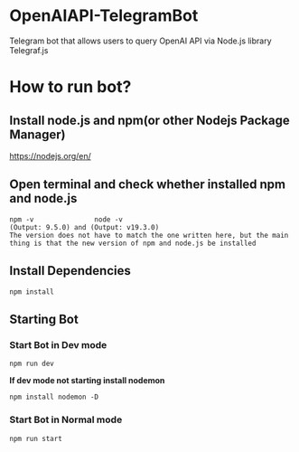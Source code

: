 # OpenAIAPI-TelegramBot
Telegram bot that allows users to query OpenAI API via Node.js library Telegraf.js<br>
# How to run bot?
## Install node.js and npm(or other Nodejs Package Manager)
https://nodejs.org/en/
## Open terminal and check whether installed npm and node.js
```
npm -v               node -v
(Output: 9.5.0) and (Output: v19.3.0)
The version does not have to match the one written here, but the main thing is that the new version of npm and node.js be installed
```
## Install Dependencies
```
npm install
```
## Starting Bot
### Start Bot in Dev mode
```
npm run dev
```
<b>If dev mode not starting install nodemon</b>
```
npm install nodemon -D
```
### Start Bot in Normal mode
```
npm run start
```
